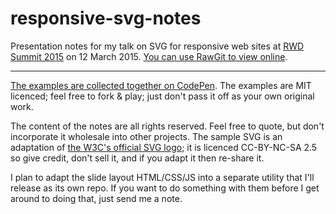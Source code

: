 # responsive-svg-notes
Presentation notes for my talk on SVG for responsive web sites at [RWD Summit 2015](http://environmentsforhumans.com/2015/responsive-web-design-summit/) on 12 March 2015.  [You can use RawGit to view online](https://cdn.rawgit.com/AmeliaBR/responsive-svg-notes/master/ABR-ResponsiveSVG-RWDSummit2015.html).

__________________________________

[The examples are collected together on CodePen](http://codepen.io/collection/njbPRv/).  The examples are MIT licenced; feel free to fork & play; just don't pass it off as your own original work.

The content of the notes are all rights reserved.  Feel free to quote, but don't incorporate it wholesale into other projects.  The sample SVG is an adaptation of [the W3C's official SVG logo](http://www.w3.org/2009/08/svg-logos.html); it is licenced CC-BY-NC-SA 2.5 so give credit, don't sell it, and if you adapt it then re-share it.

I plan to adapt the slide layout HTML/CSS/JS into a separate utility that I'll release as its own repo.  If you want to do something with them before I get around to doing that, just send me a note.
